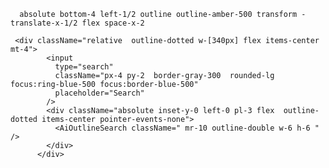  



      absolute bottom-4 left-1/2 outline outline-amber-500 transform -translate-x-1/2 flex space-x-2

<!-- chatgpt code -->
        




     <div className="relative  outline-dotted w-[340px] flex items-center mt-4">
            <input
              type="search"
              className="px-4 py-2  border-gray-300  rounded-lg focus:ring-blue-500 focus:border-blue-500"
              placeholder="Search"
            />
            <div className="absolute inset-y-0 left-0 pl-3 flex  outline-dotted items-center pointer-events-none">
              <AiOutlineSearch className=" mr-10 outline-double w-6 h-6 " />
            </div>
          </div>